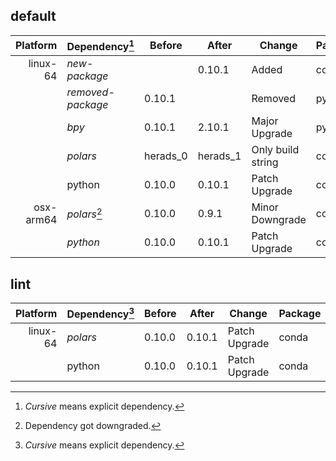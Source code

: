 ## default

| Platform | Dependency[^1] | Before | After | Change | Package |
| -: | - | - | - | - | - |
| linux-64 |*new-package*||0.10.1|Added|conda|
||*removed-package*|0.10.1||Removed|pypi|
||*bpy*|0.10.1|2.10.1|Major Upgrade|pypi|
||*polars*|herads_0|herads_1|Only build string|conda|
||python|0.10.0|0.10.1|Patch Upgrade|conda|
| osx-arm64 |*polars*[^2]|0.10.0|0.9.1|Minor Downgrade|conda|
||*python*|0.10.0|0.10.1|Patch Upgrade|conda|

## lint

| Platform | Dependency[^1] | Before | After | Change | Package |
| -: | - | - | - | - | - |
| linux-64 |*polars*|0.10.0|0.10.1|Patch Upgrade|conda|
||python|0.10.0|0.10.1|Patch Upgrade|conda|

[^1]: *Cursive* means explicit dependency.
[^2]: Dependency got downgraded.
